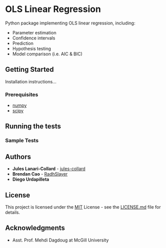 # OLS Linear Regression

Python package implementing OLS linear regression, including:
- Parameter estimation
- Confidence intervals
- Prediction
- Hypothesis testing
- Model comparison (i.e. AIC & BIC)

## Getting Started

Installation instructions...

### Prerequisites

- [numpy](https://numpy.org)
- [scipy](https://scipy.org)

## Running the tests


### Sample Tests


## Authors

  - **Jules Lanari-Collard** - [jules-collard](https://github.com/jules-collard)
  - **Brendan Cao** - [RadhSlayer](https://github.com/radhslayer)
  - **Diego Urdapilleta**

## License

This project is licensed under the [MIT](LICENSE.md)
License - see the [LICENSE.md](LICENSE.md) file for
details.

## Acknowledgments

  - Asst. Prof. Mehdi Dagdoug at McGill University
